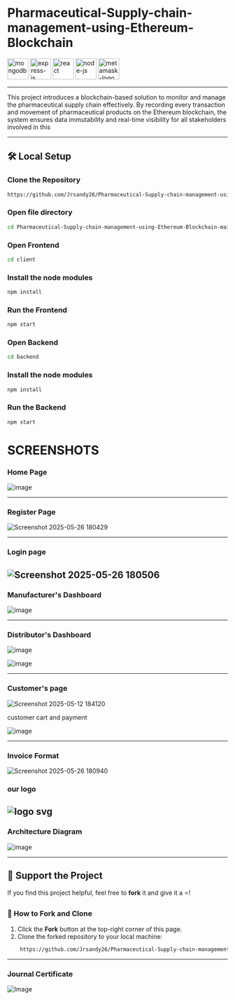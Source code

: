 # Pharmaceutical-Supply-chain-management-using-Ethereum-Blockchain

<img width="48" height="48" src="https://img.icons8.com/color/48/mongodb.png" alt="mongodb"/>  <img width="48" height="48" src="https://img.icons8.com/fluency/48/express-js.png" alt="express-js"/>  <img width="48" height="48" src="https://img.icons8.com/plasticine/100/react.png" alt="react"/>  <img width="48" height="48" src="https://img.icons8.com/fluency/48/node-js.png" alt="node-js"/>  <img width="48" height="48" src="https://img.icons8.com/color/48/metamask-logo.png" alt="metamask-logo"/>

---

 This project introduces a blockchain-based solution to monitor and manage the pharmaceutical supply chain effectively. By
 recording every transaction and movement of pharmaceutical products on the Ethereum blockchain, the system ensures data
 immutability and real-time visibility for all stakeholders involved in this

---

## 🛠️ Local Setup  


### Clone the Repository  
```bash
https://github.com/Jrsandy26/Pharmaceutical-Supply-chain-management-using-Ethereum-Blockchain.git
```
### Open file directory
```bash
cd Pharmaceutical-Supply-chain-management-using-Ethereum-Blockchain-main
```
### Open Frontend
```bash
cd client
```
### Install the node modules
```bash
npm install 
```
### Run the Frontend
```bash
npm start
```

### Open Backend
```bash
cd backend
```
### Install the node modules
```bash
npm install
```

### Run the Backend
```bash
npm start
```

# SCREENSHOTS
### Home Page
![image](https://github.com/user-attachments/assets/d9271ddc-8aff-415b-b9d7-2a511c7f8b6b)

---
### Register Page
![Screenshot 2025-05-26 180429](https://github.com/user-attachments/assets/f96392b8-c080-4aac-9919-9d9ca8e2d1ff)

---
### Login page 
![Screenshot 2025-05-26 180506](https://github.com/user-attachments/assets/e54b4b30-c811-4bfa-89f0-7f1094569f92)
---
### Manufacturer's Dashboard
![image](https://github.com/user-attachments/assets/05dc50f9-366e-4ea5-90f0-e4b2d98e8478)

---
### Distributor's  Dashboard
![image](https://github.com/user-attachments/assets/fa29eec1-32a1-4b35-9c50-8ea624db2a1e)


![image](https://github.com/user-attachments/assets/dc59f8f4-263e-4e56-a4fe-b6b626360e1d)



---
### Customer's page

![Screenshot 2025-05-12 184120](https://github.com/user-attachments/assets/fae8e9da-eed6-46fe-8cf3-56b04121c8e7)


customer cart and payment

![image](https://github.com/user-attachments/assets/083bd946-01f7-4228-8d98-d29c1c002d24)




---
### Invoice Format


![Screenshot 2025-05-26 180940](https://github.com/user-attachments/assets/8bc1eb62-a02c-4cd6-aef8-739234d18416)

### our logo

![logo svg](https://github.com/user-attachments/assets/89b54ae1-8e64-4c56-b8dc-29df421c22e3)
---
### Architecture Diagram

![image](https://github.com/user-attachments/assets/6675f2ad-1a6e-44d9-856f-b3984166be49)



---
## 🌟 Support the Project  
If you find this project helpful, feel free to **fork** it and give it a ⭐️!  

### 📌 How to Fork and Clone  
1. Click the **Fork** button at the top-right corner of this page.  
2. Clone the forked repository to your local machine:  
```bash
    https://github.com/Jrsandy26/Pharmaceutical-Supply-chain-management-using-Ethereum-Blockchain.git
```
---
### Journal Certificate
![Image](https://github.com/user-attachments/assets/a50fe1d6-c5c9-4a6c-b16c-0daffc821696)





